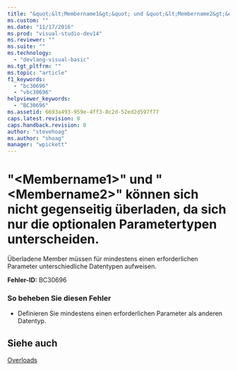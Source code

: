```yaml
---
title: "&quot;&lt;Membername1&gt;&quot; und &quot;&lt;Membername2&gt;&quot; k&#246;nnen sich nicht gegenseitig &#252;berladen, da sich nur die optionalen Parametertypen unterscheiden. | Microsoft Docs"
ms.custom: ""
ms.date: "11/17/2016"
ms.prod: "visual-studio-dev14"
ms.reviewer: ""
ms.suite: ""
ms.technology: 
  - "devlang-visual-basic"
ms.tgt_pltfrm: ""
ms.topic: "article"
f1_keywords: 
  - "bc30696"
  - "vbc30696"
helpviewer_keywords: 
  - "BC30696"
ms.assetid: 6693a493-959e-4ff3-8c2d-52ed2d597f77
caps.latest.revision: 8
caps.handback.revision: 8
author: "stevehoag"
ms.author: "shoag"
manager: "wpickett"
---
```

# &quot;&lt;Membername1&gt;&quot; und &quot;&lt;Membername2&gt;&quot; k&#246;nnen sich nicht gegenseitig &#252;berladen, da sich nur die optionalen Parametertypen unterscheiden.
Überladene Member müssen für mindestens einen erforderlichen Parameter unterschiedliche Datentypen aufweisen.  
  
 **Fehler\-ID:** BC30696  
  
### So beheben Sie diesen Fehler  
  
-   Definieren Sie mindestens einen erforderlichen Parameter als anderen Datentyp.  
  
## Siehe auch  
 [Overloads](../../visual-basic/language-reference/modifiers/overloads.md)